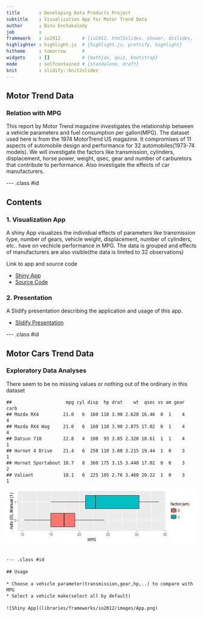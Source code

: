 ```yaml
---
title       : Developing Data Products Project
subtitle    : Visualization App for Motor Trend Data
author      : Binu Enchakalody
job         : 
framework   : io2012        # {io2012, html5slides, shower, dzslides, ...}
highlighter : highlight.js  # {highlight.js, prettify, highlight}
hitheme     : tomorrow      # 
widgets     : []            # {mathjax, quiz, bootstrap}
mode        : selfcontained # {standalone, draft}
knit        : slidify::knit2slides
---
```


## Motor Trend Data
### Relation with MPG 

This report by Motor Trend magazine investigates the relationship between a vehicle parameters and fuel consumption per gallon(MPG). The dataset used here is from the 1974 MotorTrend US magazine. It compromises of 11 aspects of automobile design and performance for 32 automobiles(1973-74 models). We will investigate the factors like transmission, cylinders, displacement, horse power, weight, qsec, gear and number of carburetors that contribute to performance. Also investigate the effects of car manufacturers.

--- .class #id 

## Contents

### 1. Visualization App

A shiny App visualizes the individual effects of parameters like transmission type, number of gears, vehicle weight, displacement, number of cylinders, etc.. have on vechicle performance in MPG. The data is grouped and effects of manufacturers are also visible(the data is limited to 32 observations)

Link to app and source code
* [Shiny App](https://beeps.shinyapps.io/mtcars)
* [Source Code](https://github.com/beeps82/DataProducts/tree/master/mtCarsApp/mtcars)

### 2. Presentation

A Slidify presentation describing the application and usage of this app.
* [Slidify Presentation](http://beeps82.github.io/dataProductsPres/index.html)


--- .class #id

## Motor Cars Trend Data


### Exploratory Data Analyses
There seem to be no missing values or nothing out of the ordinary in this dataset 


```
##                    mpg cyl disp  hp drat    wt  qsec vs am gear carb
## Mazda RX4         21.0   6  160 110 3.90 2.620 16.46  0  1    4    4
## Mazda RX4 Wag     21.0   6  160 110 3.90 2.875 17.02  0  1    4    4
## Datsun 710        22.8   4  108  93 3.85 2.320 18.61  1  1    4    1
## Hornet 4 Drive    21.4   6  258 110 3.08 3.215 19.44  1  0    3    1
## Hornet Sportabout 18.7   8  360 175 3.15 3.440 17.02  0  0    3    2
## Valiant           18.1   6  225 105 2.76 3.460 20.22  1  0    3    1
```

![plot of chunk unnamed-chunk-3](assets/fig/unnamed-chunk-3-1.png)

```

--- .class #id

## Usage

* Choose a vehicle parameter(transmission,gear,hp,..) to compare with MPG
* Select a vehicle make(select all by default)

![Shiny App](libraries/frameworks/io2012/images/App.png) 





